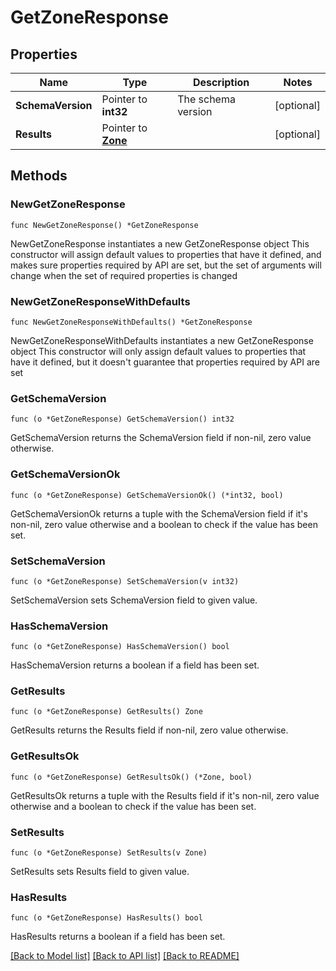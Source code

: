 # GetZoneResponse

## Properties

Name | Type | Description | Notes
------------ | ------------- | ------------- | -------------
**SchemaVersion** | Pointer to **int32** | The schema version | [optional] 
**Results** | Pointer to [**Zone**](Zone.md) |  | [optional] 

## Methods

### NewGetZoneResponse

`func NewGetZoneResponse() *GetZoneResponse`

NewGetZoneResponse instantiates a new GetZoneResponse object
This constructor will assign default values to properties that have it defined,
and makes sure properties required by API are set, but the set of arguments
will change when the set of required properties is changed

### NewGetZoneResponseWithDefaults

`func NewGetZoneResponseWithDefaults() *GetZoneResponse`

NewGetZoneResponseWithDefaults instantiates a new GetZoneResponse object
This constructor will only assign default values to properties that have it defined,
but it doesn't guarantee that properties required by API are set

### GetSchemaVersion

`func (o *GetZoneResponse) GetSchemaVersion() int32`

GetSchemaVersion returns the SchemaVersion field if non-nil, zero value otherwise.

### GetSchemaVersionOk

`func (o *GetZoneResponse) GetSchemaVersionOk() (*int32, bool)`

GetSchemaVersionOk returns a tuple with the SchemaVersion field if it's non-nil, zero value otherwise
and a boolean to check if the value has been set.

### SetSchemaVersion

`func (o *GetZoneResponse) SetSchemaVersion(v int32)`

SetSchemaVersion sets SchemaVersion field to given value.

### HasSchemaVersion

`func (o *GetZoneResponse) HasSchemaVersion() bool`

HasSchemaVersion returns a boolean if a field has been set.

### GetResults

`func (o *GetZoneResponse) GetResults() Zone`

GetResults returns the Results field if non-nil, zero value otherwise.

### GetResultsOk

`func (o *GetZoneResponse) GetResultsOk() (*Zone, bool)`

GetResultsOk returns a tuple with the Results field if it's non-nil, zero value otherwise
and a boolean to check if the value has been set.

### SetResults

`func (o *GetZoneResponse) SetResults(v Zone)`

SetResults sets Results field to given value.

### HasResults

`func (o *GetZoneResponse) HasResults() bool`

HasResults returns a boolean if a field has been set.


[[Back to Model list]](../README.md#documentation-for-models) [[Back to API list]](../README.md#documentation-for-api-endpoints) [[Back to README]](../README.md)


